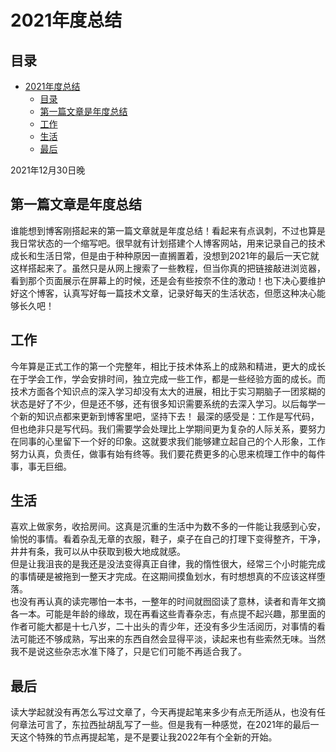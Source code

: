 # 2021年度总结 
## 目录
- [2021年度总结](#2021年度总结)
  - [目录](#目录)
  - [第一篇文章是年度总结](#第一篇文章是年度总结)
  - [工作](#工作)
  - [生活](#生活)
  - [最后](#最后)

2021年12月30日晚
## 第一篇文章是年度总结
谁能想到博客刚搭起来的第一篇文章就是年度总结！看起来有点讽刺，不过也算是我日常状态的一个缩写吧。很早就有计划搭建个人博客网站，用来记录自己的技术成长和生活日常，但是由于种种原因一直搁置着，没想到2021年的最后一天它就这样搭起来了。虽然只是从网上搜索了一些教程，但当你真的把链接敲进浏览器，看到那个页面展示在屏幕上的时候，还是会有些按奈不住的激动！也下决心要维护好这个博客，认真写好每一篇技术文章，记录好每天的生活状态，但愿这种决心能够长久吧！
## 工作
今年算是正式工作的第一个完整年，相比于技术体系上的成熟和精进，更大的成长在于学会工作，学会安排时间，独立完成一些工作，都是一些经验方面的成长。而技术方面各个知识点的深入学习却没有太大的进展，相比于实习期脑子一团浆糊的状态是好了不少，但是还不够，还有很多知识需要系统的去深入学习。以后每学一个新的知识点都来更新到博客里吧，坚持下去！
最深的感受是：工作是写代码，但也绝非只是写代码。我们需要学会处理比上学期间更为复杂的人际关系，要努力在同事的心里留下一个好的印象。这就要求我们能够建立起自己的个人形象，工作努力认真，负责任，做事有始有终等。我们要花费更多的心思来梳理工作中的每件事，事无巨细。
## 生活
喜欢上做家务，收拾房间。这真是沉重的生活中为数不多的一件能让我感到心安，愉悦的事情。看着杂乱无章的衣服，鞋子，桌子在自己的打理下变得整齐，干净，井井有条，我可以从中获取到极大地成就感。  
但是让我沮丧的是我还是没法变得真正自律，我的惰性很大，经常三个小时能完成的事情硬是被拖到一整天才完成。在这期间摸鱼划水，有时想想真的不应该这样堕落。  
也没有再认真的读完哪怕一本书，一整年的时间就囫囵读了意林，读者和青年文摘各一本。可能是年龄的缘故，现在再看这些青春杂志，有点提不起兴趣，那里面的作者可能大都是十七八岁，二十出头的青少年，还没有多少生活阅历，对事情的看法可能还不够成熟，写出来的东西自然会显得平淡，读起来也有些索然无味。当然我不是说这些杂志水准下降了，只是它们可能不再适合我了。
## 最后
读大学起就没有再怎么写过文章了，今天再提起笔来多少有点无所适从，也没有任何章法可言了，东拉西扯胡乱写了一些。但是我有一种感觉，在2021年的最后一天这个特殊的节点再提起笔，是不是要让我2022年有个全新的开始。